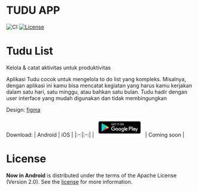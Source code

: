 # TUDU APP
![CI](https://github.com/trianapp/tudu/workflows/Release%20(Production)/badge.svg)
[![License](https://img.shields.io/badge/License-Apache%202.0-blue.svg)](https://opensource.org/licenses/Apache-2.0)


# Tudu List
Kelola & catat aktivitas untuk produktivitas
<p>
Aplikasi Tudu cocok untuk mengelola to do list yang kompleks. Misalnya, dengan aplikasi ini kamu bisa mencatat kegiatan yang harus kamu kerjakan dalam satu hari, satu minggu, atau bahkan satu bulan. Tudu hadir dengan user interface yang mudah digunakan dan tidak membingungkan
</p>

Design:
[figma](https://www.figma.com/file/l6v4UIuLJYSMgkOUnUY8cF/Tudu-UI-Design)

Download:
| Android  | iOS |
|:-:|:-:|
| [<img src="assets/google-play-badge.png" height="50">](https://play.google.com/store/apps/details?id=app.trian.tudu) | Coming soon |

# License

**Now in Android** is distributed under the terms of the Apache License (Version 2.0). See the
[license](LICENSE) for more information.
